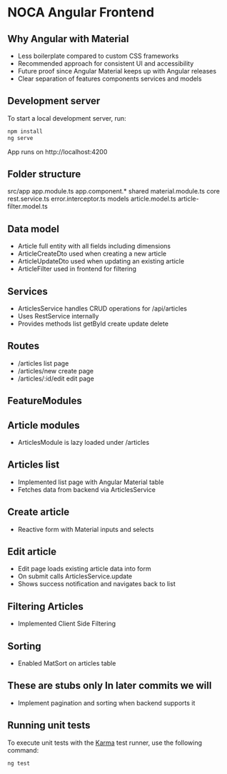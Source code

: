 # NOCA Angular Frontend

## Why Angular with Material
- Less boilerplate compared to custom CSS frameworks
- Recommended approach for consistent UI and accessibility
- Future proof since Angular Material keeps up with Angular releases
- Clear separation of features components services and models

## Development server
To start a local development server, run:
```bash
npm install
ng serve
```
App runs on http://localhost:4200

## Folder structure
src/app
  app.module.ts
  app.component.*
  shared
    material.module.ts
  core
    rest.service.ts
    error.interceptor.ts
  models
    article.model.ts
    article-filter.model.ts

## Data model
- Article full entity with all fields including dimensions
- ArticleCreateDto used when creating a new article
- ArticleUpdateDto used when updating an existing article
- ArticleFilter used in frontend for filtering

## Services
- ArticlesService handles CRUD operations for /api/articles
- Uses RestService internally
- Provides methods list getById create update delete

## Routes
- /articles list page
- /articles/new create page
- /articles/:id/edit edit page

## FeatureModules
  ## Article modules
  - ArticlesModule is lazy loaded under /articles
  ## Articles list
  - Implemented list page with Angular Material table
  - Fetches data from backend via ArticlesService
  ## Create article
  - Reactive form with Material inputs and selects
  ## Edit article
  - Edit page loads existing article data into form
  - On submit calls ArticlesService.update
  - Shows success notification and navigates back to list

## Filtering Articles
- Implemented Client Side Filtering

## Sorting
- Enabled MatSort on articles table

## These are stubs only In later commits we will
- Implement pagination and sorting when backend supports it

## Running unit tests
To execute unit tests with the [Karma](https://karma-runner.github.io) test runner, use the following command:
```bash
ng test
```
